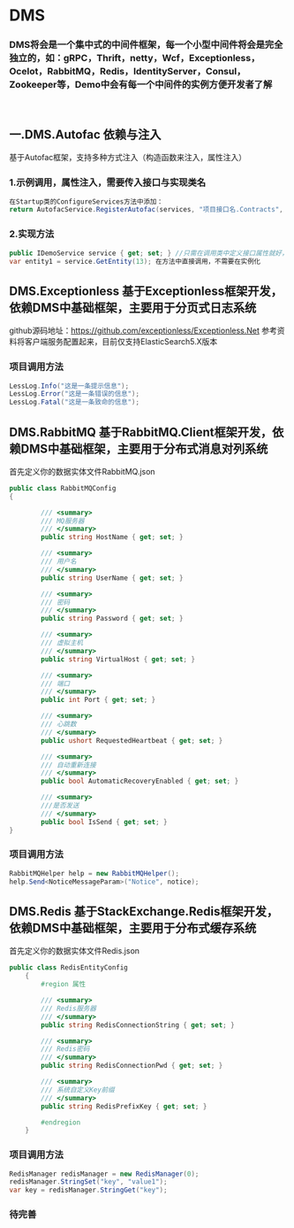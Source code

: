 # DMS

### DMS将会是一个集中式的中间件框架，每一个小型中间件将会是完全独立的，如：gRPC，Thrift，netty，Wcf，Exceptionless，Ocelot，RabbitMQ，Redis，IdentityServer，Consul，Zookeeper等，Demo中会有每一个中间件的实例方便开发者了解 

<br />

## 一.DMS.Autofac 依赖与注入
基于Autofac框架，支持多种方式注入（构造函数来注入，属性注入）

### 1.示例调用，属性注入，需要传入接口与实现类名
```c# 
在Startup类的ConfigureServices方法中添加：
return AutofacService.RegisterAutofac(services, "项目接口名.Contracts", "项目服务名.Service");即可属性注入，方法返回类型为：IServiceProvider
```
### 2.实现方法
```c# 
public IDemoService service { get; set; } //只需在调用类中定义接口属性就好，自动会注入
var entity1 = service.GetEntity(13); 在方法中直接调用，不需要在实例化
```

## DMS.Exceptionless 基于Exceptionless框架开发，依赖DMS中基础框架，主要用于分页式日志系统
github源码地址：https://github.com/exceptionless/Exceptionless.Net
参考资料将客户端服务配置起来，目前仅支持ElasticSearch5.X版本

### 项目调用方法
```c# 
LessLog.Info("这是一条提示信息");
LessLog.Error("这是一条错误的信息");
LessLog.Fatal("这是一条致命的信息");
```


## DMS.RabbitMQ 基于RabbitMQ.Client框架开发，依赖DMS中基础框架，主要用于分布式消息对列系统
首先定义你的数据实体文件RabbitMQ.json
```c# 
public class RabbitMQConfig
{

        /// <summary>
        /// MQ服务器
        /// </summary>
        public string HostName { get; set; }

        /// <summary>
        /// 用户名
        /// </summary>
        public string UserName { get; set; }

        /// <summary>
        /// 密码
        /// </summary>
        public string Password { get; set; }

        /// <summary>
        /// 虚拟主机
        /// </summary>
        public string VirtualHost { get; set; }

        /// <summary>
        /// 端口
        /// </summary>
        public int Port { get; set; }

        /// <summary>
        /// 心跳数
        /// </summary>
        public ushort RequestedHeartbeat { get; set; }

        /// <summary>
        /// 自动重新连接
        /// </summary>
        public bool AutomaticRecoveryEnabled { get; set; }

        /// <summary>
        ///是否发送
        /// </summary>
        public bool IsSend { get; set; }
}
```
### 项目调用方法
```c# 
RabbitMQHelper help = new RabbitMQHelper();
help.Send<NoticeMessageParam>("Notice", notice);
```



## DMS.Redis 基于StackExchange.Redis框架开发，依赖DMS中基础框架，主要用于分布式缓存系统
首先定义你的数据实体文件Redis.json
```c# 
public class RedisEntityConfig
    {
        #region 属性

        /// <summary>
        /// Redis服务器
        /// </summary>
        public string RedisConnectionString { get; set; }

        /// <summary>
        /// Redis密码
        /// </summary>
        public string RedisConnectionPwd { get; set; }

        /// <summary>
        /// 系统自定义Key前缀
        /// </summary>
        public string RedisPrefixKey { get; set; }

        #endregion
    }
```
### 项目调用方法
```c# 
RedisManager redisManager = new RedisManager(0);
redisManager.StringSet("key", "value1");
var key = redisManager.StringGet("key");
```

### 待完善
